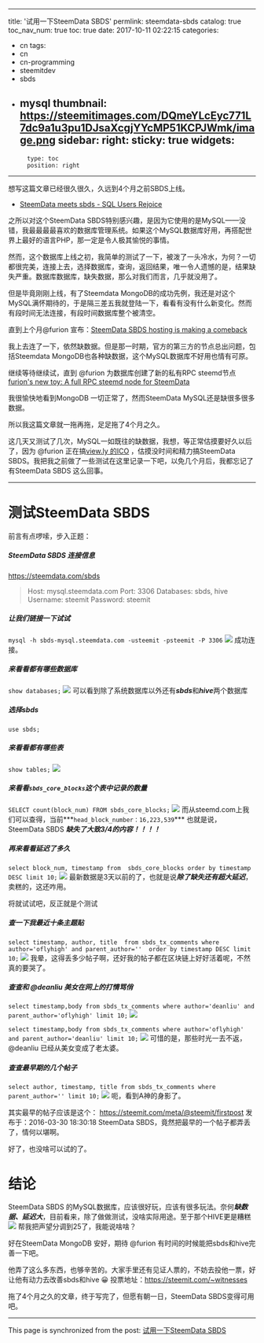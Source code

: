 
---
title: '试用一下SteemData SBDS'
permlink: steemdata-sbds
catalog: true
toc_nav_num: true
toc: true
date: 2017-10-11 02:22:15
categories:
- cn
tags:
- cn
- cn-programming
- steemitdev
- sbds
- mysql
thumbnail: https://steemitimages.com/DQmeYLcEyc771L7dc9a1u3pu1DJsaXcgjYYcMP51KCPJWmk/image.png
sidebar:
    right:
        sticky: true
widgets:
    -
        type: toc
        position: right
---


想写这篇文章已经很久很久，久远到4个月之前SBDS上线。
* [SteemData meets sbds - SQL Users Rejoice](https://steemit.com/steemdata/@furion/steemdata-meets-sbds-sql-users-rejoice)

之所以对这个SteemData SBDS特别感兴趣，是因为它使用的是MySQL——没错，我最最最最喜欢的数据库管理系统。如果这个MySQL数据库好用，再搭配世界上最好的语言PHP，那一定是令人极其愉悦的事情。

然而，这个数据库上线之初，我简单的测试了一下，被泼了一头冷水，为何？一切都很完美，连接上去，选择数据库，查询，返回结果，唯一令人遗憾的是，结果缺失严重。数据库数据库，缺失数据，那么对我们而言，几乎就没用了。

但是毕竟刚刚上线，有了Steemdata MongoDB的成功先例，我还是对这个MySQL满怀期待的，于是隔三差五我就登陆一下，看看有没有什么新变化。然而有段时间无法连接，有段时间数据库整个被清空。

直到上个月@furion 宣布：[SteemData SBDS hosting is making a comeback](https://steemit.com/steem/@furion/steemdata-sbds-hosting-is-making-a-comeback)

我上去连了一下，依然缺数据。但是那一时期，官方的第三方的节点总出问题，包括Steemdata MongoDB也各种缺数据，这个MySQL数据库不好用也情有可原。

继续等待继续试，直到 @furion 为数据库创建了新的私有RPC steemd节点
[furion's new toy: A full RPC steemd node for SteemData](https://steemit.com/steem/@furion/furion-s-new-toy-a-full-rpc-steemd-node-for-steemdata)

我很愉快地看到MongoDB 一切正常了，然而SteemData MySQL还是缺很多很多数据。

所以我这篇文章就一拖再拖，足足拖了4个月之久。

这几天又测试了几次，MySQL一如既往的缺数据，我想，等正常估摸要好久以后了，因为 @furion 正在搞[view.ly 的ICO](https://steemit.com/viewly/@furion/viewly-pre-ico-is-starting-soon-please-follow-the-security-precautions) ，估摸没时间和精力搞SteemData SBDS。我把我之前做了一些测试在这里记录一下吧，以免几个月后，我都忘记了有SteemData SBDS 这么回事。

----

# 测试SteemData SBDS
前言有点啰嗦，步入正题：

##### SteemData SBDS 连接信息
https://steemdata.com/sbds
>Host: mysql.steemdata.com
Port: 3306
Databases: sbds, hive
Username: steemit
Password: steemit

##### 让我们链接一下试试
`mysql -h sbds-mysql.steemdata.com -usteemit -psteemit -P 3306`
![](https://steemitimages.com/DQmeYLcEyc771L7dc9a1u3pu1DJsaXcgjYYcMP51KCPJWmk/image.png)
成功连接。

##### 来看看都有哪些数据库
`show databases;`
![](https://steemitimages.com/DQmbkatk4Jpx5p6mNnvLZGZ7pCC5ahTNQE9xy8B5Qnuy1mc/image.png)
可以看到除了系统数据库以外还有***sbds***和***hive***两个数据库

##### 选择sbds
`use sbds;`

##### 来看看都有哪些表
`show tables;`
![](https://steemitimages.com/DQmbgUkmL3SQwcyUWJyBgJo3LdfitaLSs2az8aLcqBkN1JD/image.png)

##### 来看看`sbds_core_blocks`这个表中记录的数量
`SELECT count(block_num) FROM sbds_core_blocks;`
![](https://steemitimages.com/DQmPQJRmCZqqxREZ1pmJdJYCLAmeSW6tvffYWFCgyTxCnwP/image.png)
而从steemd.com上我们可以查得，当前***`head_block_number：16,223,539`***
也就是说，SteemData SBDS ***缺失了大致3/4的内容！！！！***

##### 再来看看延迟了多久
`select block_num, timestamp from  sbds_core_blocks order by timestamp DESC limit 10;`
![](https://steemitimages.com/DQmdmzZwVnjPkVtfDK4aHomj2VierS7rd3qdm9B3GnvnCsC/image.png)
最新数据是3天以前的了，也就是说***除了缺失还有超大延迟***， 卖糕的，这还咋用。

将就试试吧，反正就是个测试
##### 查一下我最近十条主题贴
`select timestamp, author, title  from sbds_tx_comments where author='oflyhigh' and parent_author=''  order by timestamp DESC limit 10;`
![](https://steemitimages.com/DQmaFQw4QRyqhYeLoNPf5igHhVJitQ3sWivvoUnZnsEjp3B/image.png)
我晕，这得丢多少帖子啊，还好我的帖子都在区块链上好好活着呢，不然真的要哭了。

##### 查查和 @deanliu 美女在网上的打情骂俏
 `select timestamp,body from sbds_tx_comments where author='deanliu' and parent_author='oflyhigh' limit 10;`
![](https://steemitimages.com/DQmWr3hBfyEJkBjPjpXH6DGGY8w1p8oErDxnSHANcBsYvLP/image.png)

`select timestamp,body from sbds_tx_comments where author='oflyhigh' and parent_author='deanliu' limit 10;`
![](https://steemitimages.com/DQmXhAeTcEG8Y3aJf7H2uABPcPeuVt6q14Qc6fQ5XBDy4rM/image.png)
可惜的是，那些时光一去不返，@deanliu 已经从美女变成了老太婆。

##### 查查最早期的几个帖子
`select author, timestamp, title from sbds_tx_comments where parent_author='' limit 10;`
![](https://steemitimages.com/DQmYJTia9U7sTBtgNWVdYfCAuDxBX9z8PN1BBDQQFEdzyPm/image.png)
呃，看到A神的身影了。

其实最早的帖子应该是这个：
https://steemit.com/meta/@steemit/firstpost
发布于：2016-03-30 18:30:18
SteemData SBDS，竟然把最早的一个帖子都弄丢了，情何以堪啊。

好了，也没啥可以试的了。


# 结论

SteemData SBDS 的MySQL数据库，应该很好玩，应该有很多玩法。奈何***缺数据、延迟大***，目前看来，除了做做测试，没啥实际用途。至于那个HIVE更是糟糕
![](https://steemitimages.com/DQmQtLEHKYbAVcfLeSrGvCGFYsPsMe3kVKcuJefByB2wb5w/image.png)
帮我把声望分调到25了，我能说啥啥？

好在SteemData  MongoDB 安好，期待 @furion 有时间的时候能把sbds和hive完善一下吧。

他弄了这么多东西，也够辛苦的。大家手里还有见证人票的，不妨去投他一票，好让他有动力去改善sbds和hive 😀
投票地址：https://steemit.com/~witnesses

拖了4个月之久的文章，终于写完了，但愿有朝一日，SteemData SBDS变得可用吧。

- - -

This page is synchronized from the post: [试用一下SteemData SBDS](https://steemit.com/@oflyhigh/steemdata-sbds)
